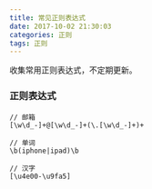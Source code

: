 ```yaml
---
title: 常见正则表达式
date: 2017-10-02 21:30:03
categories: 正则
tags: 正则
---
```


收集常用正则表达式，不定期更新。

<!-- more -->

### 正则表达式

```
// 邮箱
[\w\d_-]+@[\w\d_-]+(\.[\w\d_-]+)+
```

```
// 单词
\b(iphone|ipad)\b
```

```
// 汉字
[\u4e00-\u9fa5]
```
